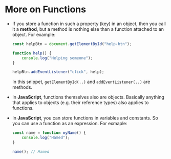 # More on Functions

- If you store a function in such a property (key) in an object, then you call it a **method**, but a method is nothing else than a function attached to an object. For example:

    ```js
    const helpBtn = document.getElementById("help-btn");

    function help() {
        console.log("Helping someone");
    }

    helpBtn.addEventListener("click", help);
    ```

    In this snippet, `getElementById(..)` and `addEventListener(..)` are methods.
- In **JavaScript**, functions themselves also are objects. Basically anything that applies to objects (e.g. their reference types) also applies to functions.
- In **JavaScript**, you can store functions in variables and constants. So you can use a function as an expression. For exmaple:

    ```js
    const name = function myName() {
        console.log("Hamed");
    }

    name(); // Hamed
    ```
